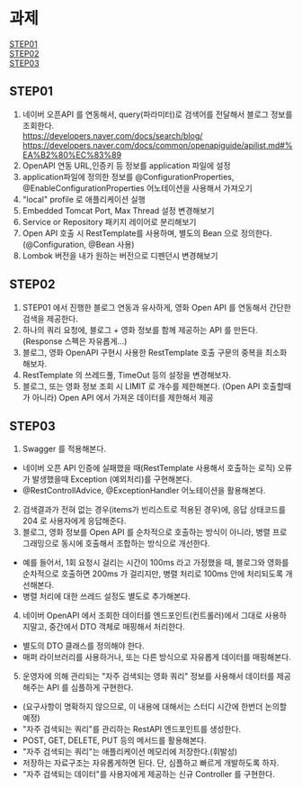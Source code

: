 # 과제  
[STEP01](#step01)  
[STEP02](#step02)  
[STEP03](#step03)


## STEP01
1. 네이버 오픈API 를 연동해서, query(파라미터)로 검색어를 전달해서 블로그 정보를 조회한다.  
https://developers.naver.com/docs/search/blog/ https://developers.naver.com/docs/common/openapiguide/apilist.md#%EA%B2%80%EC%83%89  
2. OpenAPI 연동 URL,인증키 등 정보를 application 파일에 설정  
3. application파일에 정의한 정보를 @ConfigurationProperties, @EnableConfigurationProperties 어노테이션을 사용해서 가져오기  
4. "local" profile 로 애플리케이션 실행
5. Embedded Tomcat Port, Max Thread 설정 변경해보기
6. Service or Repository 패키지 레이어로 분리해보기
7. Open API 호출 시 RestTemplate를 사용하며, 별도의 Bean 으로 정의한다.(@Configuration, @Bean 사용)
8. Lombok 버전을 내가 원하는 버전으로 디펜던시 변경해보기  

## STEP02  
1. STEP01 에서 진행한 블로그 연동과 유사하게, 영화 Open API 를 연동해서 간단한 검색을 제공한다.
2. 하나의 쿼리 요청에, 블로그 + 영화 정보를 함께 제공하는 API 를 만든다. (Response 스펙은 자유롭게...)
3. 블로그, 영화 OpenAPI 구현시 사용한 RestTemplate 호출 구문의 중복을 최소화 해보자.
4. RestTemplate 의 쓰레드풀, TimeOut 등의 설정을 변경해보자.
5. 블로그, 또는 영화 정보 조회 시 LIMIT 로 개수를 제한해본다. (Open API 호출할때가 아니라) Open API 에서 가져온 데이터를 제한해서 제공  

## STEP03  
1. Swagger 를 적용해본다. 
- 네이버 오픈 API 인증에 실패했을 때(RestTemplate 사용해서 호출하는 로직) 오류가 발생했을때 Exception (예외처리)를 구현해본다.
- @RestControllAdvice, @ExceptionHandler 어노테이션을 활용해본다.
2. 검색결과가 전혀 없는 경우(items가 빈리스트로 적용된 경우)에, 응답 상태코드를 204 로 사용자에게 응답해준다.  
3. 블로그, 영화 정보를 Open API 를 순차적으로 호출하는 방식이 아니라, 병렬 프로그래밍으로 동시에 호출해서 조합하는 방식으로 개선한다.
- 예를 들어서, 1회 요청시 걸리는 시간이 100ms 라고 가정했을 때, 블로그와 영화를 순차적으로 호출하면 200ms 가 걸리지만, 병렬 처리로 100ms 안에 처리되도록 개선해본다.
- 병렬 처리에 대한 쓰레드 설정도 별도로 추가해본다.
4. 네이버 OpenAPI 에서 조회한 데이터를 엔드포인트(컨트롤러)에서 그대로 사용하지말고, 중간에서 DTO 객체로 매핑해서 처리한다.
- 별도의 DTO 클래스를 정의해야 한다.
- 매퍼 라이브러리를 사용하거나, 또는 다른 방식으로 자유롭게 데이터를 매핑해본다.
5. 운영자에 의해 관리되는 "자주 검색되는 영화 쿼리" 정보를 사용해서 데이터를 제공해주는 API 를 심플하게 구현한다. 
- (요구사항이 명확하지 않으므로, 이 내용에 대해서는 스터디 시간에 한번더 논의할 예정)
- "자주 검색되는 쿼리"를 관리하는 RestAPI 엔드포인트를 생성한다.
- POST, GET, DELETE, PUT 등의 메서드를 활용해본다.
- "자주 검색되는 쿼리"는 애플리케이션 메모리에 저장한다.(휘발성)
- 저장하는 자료구조는 자유롭게하면 된다. 단, 심플하고 빠르게 개발하도록 하자.
- "자주 검색되는 데이터"를 사용자에게 제공하는 신규 Controller 를 구현한다.
